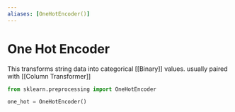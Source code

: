 ```yaml
---
aliases: [OneHotEncoder()]
---
```

# One Hot Encoder
This transforms string data into categorical [[Binary]] values. usually paired with [[Column Transformer]]
```python
from sklearn.preprocessing import OneHotEncoder

one_hot = OneHotEncoder()
```

